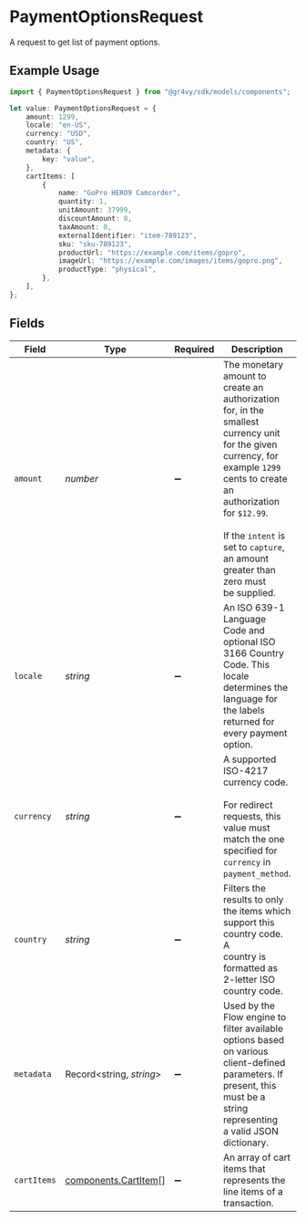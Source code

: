 # PaymentOptionsRequest

A request to get list of payment options.

## Example Usage

```typescript
import { PaymentOptionsRequest } from "@gr4vy/sdk/models/components";

let value: PaymentOptionsRequest = {
    amount: 1299,
    locale: "en-US",
    currency: "USD",
    country: "US",
    metadata: {
        key: "value",
    },
    cartItems: [
        {
            name: "GoPro HERO9 Camcorder",
            quantity: 1,
            unitAmount: 37999,
            discountAmount: 0,
            taxAmount: 0,
            externalIdentifier: "item-789123",
            sku: "sku-789123",
            productUrl: "https://example.com/items/gopro",
            imageUrl: "https://example.com/images/items/gopro.png",
            productType: "physical",
        },
    ],
};
```

## Fields

| Field                                                                                                                                                                                                                                                           | Type                                                                                                                                                                                                                                                            | Required                                                                                                                                                                                                                                                        | Description                                                                                                                                                                                                                                                     | Example                                                                                                                                                                                                                                                         |
| --------------------------------------------------------------------------------------------------------------------------------------------------------------------------------------------------------------------------------------------------------------- | --------------------------------------------------------------------------------------------------------------------------------------------------------------------------------------------------------------------------------------------------------------- | --------------------------------------------------------------------------------------------------------------------------------------------------------------------------------------------------------------------------------------------------------------- | --------------------------------------------------------------------------------------------------------------------------------------------------------------------------------------------------------------------------------------------------------------- | --------------------------------------------------------------------------------------------------------------------------------------------------------------------------------------------------------------------------------------------------------------- |
| `amount`                                                                                                                                                                                                                                                        | *number*                                                                                                                                                                                                                                                        | :heavy_minus_sign:                                                                                                                                                                                                                                              | The monetary amount to create an authorization for, in the smallest<br/>currency unit for the given currency, for example `1299` cents to create<br/>an authorization for `$12.99`.<br/><br/>If the `intent` is set to `capture`, an amount greater than zero must<br/>be supplied. | 1299                                                                                                                                                                                                                                                            |
| `locale`                                                                                                                                                                                                                                                        | *string*                                                                                                                                                                                                                                                        | :heavy_minus_sign:                                                                                                                                                                                                                                              | An ISO 639-1 Language Code and optional ISO 3166 Country Code. This locale<br/>determines the language for the labels returned for every payment option.                                                                                                        | en-US                                                                                                                                                                                                                                                           |
| `currency`                                                                                                                                                                                                                                                      | *string*                                                                                                                                                                                                                                                        | :heavy_minus_sign:                                                                                                                                                                                                                                              | A supported ISO-4217 currency code.<br/><br/>For redirect requests, this value must match the one specified for<br/>`currency` in `payment_method`.<br/>                                                                                                        | USD                                                                                                                                                                                                                                                             |
| `country`                                                                                                                                                                                                                                                       | *string*                                                                                                                                                                                                                                                        | :heavy_minus_sign:                                                                                                                                                                                                                                              | Filters the results to only the items which support this country code. A<br/>country is formatted as 2-letter ISO country code.<br/>                                                                                                                            | US                                                                                                                                                                                                                                                              |
| `metadata`                                                                                                                                                                                                                                                      | Record<string, *string*>                                                                                                                                                                                                                                        | :heavy_minus_sign:                                                                                                                                                                                                                                              | Used by the Flow engine to filter available options based on various<br/>client-defined parameters. If present, this must be a string representing<br/>a valid JSON dictionary.                                                                                 | {<br/>"key": "value"<br/>}                                                                                                                                                                                                                                      |
| `cartItems`                                                                                                                                                                                                                                                     | [components.CartItem](../../models/components/cartitem.md)[]                                                                                                                                                                                                    | :heavy_minus_sign:                                                                                                                                                                                                                                              | An array of cart items that represents the line items of a transaction.                                                                                                                                                                                         |                                                                                                                                                                                                                                                                 |